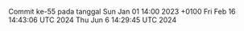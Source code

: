 Commit ke-55 pada tanggal Sun Jan 01 14:00 2023 +0100
Fri Feb 16 14:43:06 UTC 2024
Thu Jun  6 14:29:45 UTC 2024
